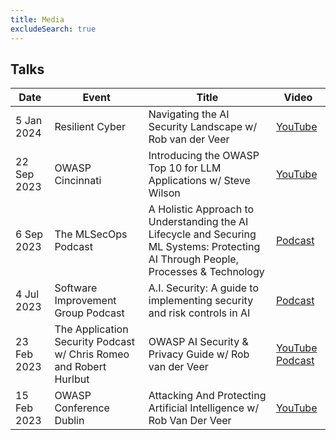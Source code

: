 ```yaml
---
title: Media
excludeSearch: true
---
```


## Talks

| Date | Event | Title | Video |
| - | - | - | - |
| 5 Jan 2024 | Resilient Cyber | Navigating the AI Security Landscape w/ Rob van der Veer | [YouTube](https://youtu.be/G1-stVMuU-s?si=AjikB8EW7QN1zA8s) |
| 22 Sep 2023 | OWASP Cincinnati | Introducing the OWASP Top 10 for LLM Applications w/ Steve Wilson | [YouTube](https://youtu.be/J1auLaU9SAA?si=dhxmFj2IN_NB_ALa) |
| 6 Sep 2023 | The MLSecOps Podcast | A Holistic Approach to Understanding the AI Lifecycle and Securing ML Systems: Protecting AI Through People, Processes & Technology | [Podcast](https://mlsecops.com/podcast/a-holistic-approach-to-understanding-the-ai-lifecycle-and-securing-ml-systems-protecting-ai-through-people-processes-technology) |
| 4 Jul 2023 | Software Improvement Group Podcast | A.I. Security: A guide to implementing security and risk controls in AI | [Podcast](https://www.brighttalk.com/webcast/19697/586526) |
| 23 Feb 2023 | The Application Security Podcast w/ Chris Romeo and Robert Hurlbut | OWASP AI Security & Privacy Guide w/ Rob van der Veer | [YouTube](https://www.youtube.com/watch?v=SLdn3AwlCAk&) [Podcast](https://www.buzzsprout.com/1730684/12313155-rob-van-der-veer-owasp-ai-security-privacy-guide) |
| 15 Feb 2023 | OWASP Conference Dublin | Attacking And Protecting Artificial Intelligence w/ Rob Van Der Veer | [YouTube](https://www.youtube.com/watch?v=ABmWHnFrMqI) |
